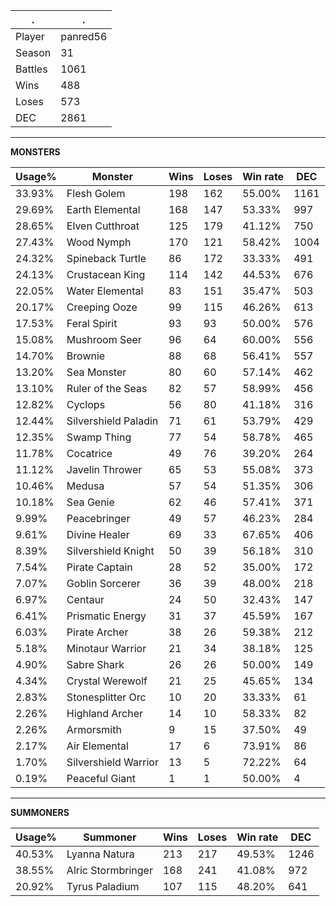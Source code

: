 .|.
|-|-
Player|panred56
Season|31
Battles|1061
Wins|488
Loses|573
DEC|2861

---
**MONSTERS**

Usage%|Monster|Wins|Loses|Win rate|DEC|
-|-|-|-|-|-|
33.93%|Flesh Golem|198|162|55.00%|1161|
29.69%|Earth Elemental|168|147|53.33%|997|
28.65%|Elven Cutthroat|125|179|41.12%|750|
27.43%|Wood Nymph|170|121|58.42%|1004|
24.32%|Spineback Turtle|86|172|33.33%|491|
24.13%|Crustacean King|114|142|44.53%|676|
22.05%|Water Elemental|83|151|35.47%|503|
20.17%|Creeping Ooze|99|115|46.26%|613|
17.53%|Feral Spirit|93|93|50.00%|576|
15.08%|Mushroom Seer|96|64|60.00%|556|
14.70%|Brownie|88|68|56.41%|557|
13.20%|Sea Monster|80|60|57.14%|462|
13.10%|Ruler of the Seas|82|57|58.99%|456|
12.82%|Cyclops|56|80|41.18%|316|
12.44%|Silvershield Paladin|71|61|53.79%|429|
12.35%|Swamp Thing|77|54|58.78%|465|
11.78%|Cocatrice|49|76|39.20%|264|
11.12%|Javelin Thrower|65|53|55.08%|373|
10.46%|Medusa|57|54|51.35%|306|
10.18%|Sea Genie|62|46|57.41%|371|
9.99%|Peacebringer|49|57|46.23%|284|
9.61%|Divine Healer|69|33|67.65%|406|
8.39%|Silvershield Knight|50|39|56.18%|310|
7.54%|Pirate Captain|28|52|35.00%|172|
7.07%|Goblin Sorcerer|36|39|48.00%|218|
6.97%|Centaur|24|50|32.43%|147|
6.41%|Prismatic Energy|31|37|45.59%|167|
6.03%|Pirate Archer|38|26|59.38%|212|
5.18%|Minotaur Warrior|21|34|38.18%|125|
4.90%|Sabre Shark|26|26|50.00%|149|
4.34%|Crystal Werewolf|21|25|45.65%|134|
2.83%|Stonesplitter Orc|10|20|33.33%|61|
2.26%|Highland Archer|14|10|58.33%|82|
2.26%|Armorsmith|9|15|37.50%|49|
2.17%|Air Elemental|17|6|73.91%|86|
1.70%|Silvershield Warrior|13|5|72.22%|64|
0.19%|Peaceful Giant|1|1|50.00%|4|

---
**SUMMONERS**

Usage%|Summoner|Wins|Loses|Win rate|DEC|
-|-|-|-|-|-|
40.53%|Lyanna Natura|213|217|49.53%|1246|
38.55%|Alric Stormbringer|168|241|41.08%|972|
20.92%|Tyrus Paladium|107|115|48.20%|641|
